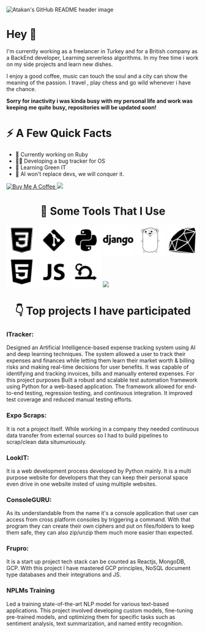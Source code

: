 <img src="https://i.imgur.com/oRSMlSV.png" alt="Atakan's GitHub README header image" style="width:1000px;height:500px">

<h1>Hey 👋</h1>
<p>I'm currently working as a freelancer in Turkey and for a British company as a BackEnd developer, Learning serverless algorithms. In my free time i work on my side projects and learn new dishes.</p>
<p>I enjoy a good coffee, music can touch the soul and a city can show the meaning of the passion. I travel , play chess and go wild whenever i have the chance.</p>
<b><p>Sorry for inactivity i was kinda busy with my personal life and work was keeping me quite busy, repositories will be updated soon!</p></b>

<h1>⚡️ A Few Quick Facts</h1>
<ul>
      <li>📙 Currently working on Ruby</li>
      <li>👨‍💻 Developing a bug tracker for OS</li>
      <li>🍌 Learning Green IT</li>
      <li>🌵 AI won't replace devs, we will conquer it. </li>
</ul>
      


<p>
<a href="https://www.buymeacoffee.com/lifeonshorV" target="_blank">
      <img src="https://cdn.buymeacoffee.com/buttons/default-red.png" alt="Buy Me A Coffee" height="40" width="170" >
            </a>
<a href="https://www.linkedin.com/in/atakan-yildirim-1b202a234/"><img src="https://img.shields.io/badge/linkedin-%230077B5.svg?&style=for-the-badge&logo=linkedin&logoColor=white"height=40></a></p>
</div>

<center><h1>🚀 Some Tools That I Use</h1></center>
<p>
<img src='https://raw.githubusercontent.com/vorillaz/devicons/ba75593fdf8d66496676a90cbf127d721f73e961/!PNG/css3.png' width=80>
<img src='https://raw.githubusercontent.com/vorillaz/devicons/ba75593fdf8d66496676a90cbf127d721f73e961/!SVG/git.svg' width=80>
<img src='https://raw.githubusercontent.com/vorillaz/devicons/ba75593fdf8d66496676a90cbf127d721f73e961/!SVG/python.svg' width=80>
<img src='https://raw.githubusercontent.com/vorillaz/devicons/ba75593fdf8d66496676a90cbf127d721f73e961/!SVG/django.svg' width=80>
<img src='https://raw.githubusercontent.com/vorillaz/devicons/ba75593fdf8d66496676a90cbf127d721f73e961/!SVG/go.svg' width=80>
<img src='https://raw.githubusercontent.com/vorillaz/devicons/ba75593fdf8d66496676a90cbf127d721f73e961/!SVG/ruby.svg' width=80>
<img src='https://raw.githubusercontent.com/vorillaz/devicons/ba75593fdf8d66496676a90cbf127d721f73e961/!SVG/html5.svg' width=80>
<img src='https://raw.githubusercontent.com/vorillaz/devicons/ba75593fdf8d66496676a90cbf127d721f73e961/!SVG/javascript.svg' width=80>
<img src='https://raw.githubusercontent.com/vorillaz/devicons/ba75593fdf8d66496676a90cbf127d721f73e961/!SVG/scrum.svg' width=80>
<img src='https://raw.githubusercontent.com/vorillaz/devicons/ba75593fdf8d66496676a90cbf127d721f73e961/!SVG/sqllite.svg' width=80>
</p>
<center><h1>👇 Top projects I have participated</h1></center>
<p>
      <h3>ITracker:</h3>
      <p>Designed an Artificial Intelligence-based expense tracking system using AI and deep learning techniques. The system allowed a user to track their expenses and finances while letting them learn their market worth & billing risks and making real-time decisions for user benefits. It was capable of identifying and tracking invoices, bills and manually entered expenses. For this project purposes Built a robust and scalable test automation framework using Python for a web-based application. The framework allowed for end-to-end testing, regression testing, and continuous integration. It improved test coverage and reduced manual testing efforts.</p>
      <h3>Expo Scraps:</h3>
      <p>It is not a project itself. While working in a company they needed continuous data transfer from external sources so I had to build pipelines to scrap/clean data situmuniously.</p>
      <h3>LookIT:</h3>
      <p>It is a web development process developed by Python mainly. It is a multi purpose website for developers that they can keep their personal space even drive in one website insted of using multiple websites.</p>
      <h3>ConsoleGURU:</h3>
      <p>As its understandable from the name it's a console application that user can access from cross platform consoles by triggering a command. With that program they can create their own ciphers and put on files/folders
      to keep them safe, they can also zip/unzip them much more easier than expected.</p>
      <h3>Frupro:</h3>
      <p>It is a start up project tech stack can be counted as Reactjs, MongoDB, GCP. With this project I have mastered GCP principles, NoSQL document type databases and their integrations and JS.</p>
      <h3>NPLMs Training</h3>
      <p>Led a training state-of-the-art NLP model for various text-based applications. This project involved developing custom models, fine-tuning pre-trained models, and optimizing them for specific tasks such as sentiment analysis, text summarization, and named entity recognition.</p>
</p>




